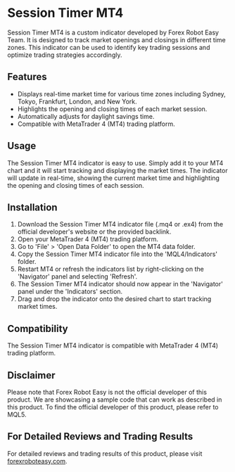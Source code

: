 # Session Timer MT4

Session Timer MT4 is a custom indicator developed by Forex Robot Easy Team. It is designed to track market openings and closings in different time zones. This indicator can be used to identify key trading sessions and optimize trading strategies accordingly.

## Features

- Displays real-time market time for various time zones including Sydney, Tokyo, Frankfurt, London, and New York.
- Highlights the opening and closing times of each market session.
- Automatically adjusts for daylight savings time.
- Compatible with MetaTrader 4 (MT4) trading platform.

## Usage

The Session Timer MT4 indicator is easy to use. Simply add it to your MT4 chart and it will start tracking and displaying the market times. The indicator will update in real-time, showing the current market time and highlighting the opening and closing times of each session.

## Installation

1. Download the Session Timer MT4 indicator file (.mq4 or .ex4) from the official developer's website or the provided backlink.
2. Open your MetaTrader 4 (MT4) trading platform.
3. Go to 'File' > 'Open Data Folder' to open the MT4 data folder.
4. Copy the Session Timer MT4 indicator file into the 'MQL4/Indicators' folder.
5. Restart MT4 or refresh the indicators list by right-clicking on the 'Navigator' panel and selecting 'Refresh'.
6. The Session Timer MT4 indicator should now appear in the 'Navigator' panel under the 'Indicators' section.
7. Drag and drop the indicator onto the desired chart to start tracking market times.

## Compatibility

The Session Timer MT4 indicator is compatible with MetaTrader 4 (MT4) trading platform.

## Disclaimer

Please note that Forex Robot Easy is not the official developer of this product. We are showcasing a sample code that can work as described in this product. To find the official developer of this product, please refer to MQL5.

## For Detailed Reviews and Trading Results

For detailed reviews and trading results of this product, please visit [forexroboteasy.com](https://forexroboteasy.com/forex-robot-review/review-session-timer-mt4-forex-software-that-tracks-market-openings-and-closings/).
